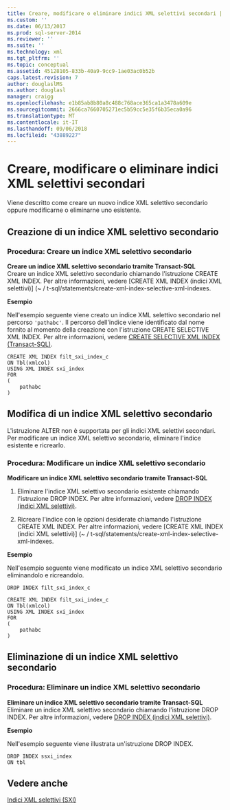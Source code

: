 ```yaml
---
title: Creare, modificare o eliminare indici XML selettivi secondari | Microsoft Docs
ms.custom: ''
ms.date: 06/13/2017
ms.prod: sql-server-2014
ms.reviewer: ''
ms.suite: ''
ms.technology: xml
ms.tgt_pltfrm: ''
ms.topic: conceptual
ms.assetid: 45128105-833b-40a9-9cc9-1ae03ac0b52b
caps.latest.revision: 7
author: douglaslMS
ms.author: douglasl
manager: craigg
ms.openlocfilehash: e1b85ab8b80a8c488c768ace365ca1a3478a609e
ms.sourcegitcommit: 2666ca7660705271ec5b59cc5e35f6b35eca0a96
ms.translationtype: MT
ms.contentlocale: it-IT
ms.lasthandoff: 09/06/2018
ms.locfileid: "43889227"
---
```

# <a name="create-alter-and-drop-secondary-selective-xml-indexes"></a>Creare, modificare o eliminare indici XML selettivi secondari
  Viene descritto come creare un nuovo indice XML selettivo secondario oppure modificarne o eliminarne uno esistente.  
  
##  <a name="create"></a> Creazione di un indice XML selettivo secondario  
  
### <a name="how-to-create-a-secondary-selective-xml-index"></a>Procedura: Creare un indice XML selettivo secondario  
 **Creare un indice XML selettivo secondario tramite Transact-SQL**  
 Creare un indice XML selettivo secondario chiamando l'istruzione CREATE XML INDEX. Per altre informazioni, vedere [CREATE XML INDEX &#40;indici XML selettivi&#41;] (~ / t-sql/statements/create-xml-index-selective-xml-indexes.  
  
 **Esempio**  
  
 Nell'esempio seguente viene creato un indice XML selettivo secondario nel percorso `'pathabc'`. Il percorso dell'indice viene identificato dal nome fornito al momento della creazione con l'istruzione CREATE SELECTIVE XML INDEX. Per altre informazioni, vedere [CREATE SELECTIVE XML INDEX &#40;Transact-SQL&#41;](/sql/t-sql/statements/create-selective-xml-index-transact-sql).  
  
```tsql  
CREATE XML INDEX filt_sxi_index_c  
ON Tbl(xmlcol)  
USING XML INDEX sxi_index  
FOR  
(  
    pathabc  
)  
```  
  
  
##  <a name="alter"></a> Modifica di un indice XML selettivo secondario  
 L'istruzione ALTER non è supportata per gli indici XML selettivi secondari. Per modificare un indice XML selettivo secondario, eliminare l'indice esistente e ricrearlo.  
  
### <a name="how-to-alter-a-secondary-selective-xml-index"></a>Procedura: Modificare un indice XML selettivo secondario  
 **Modificare un indice XML selettivo secondario tramite Transact-SQL**  
 1.  Eliminare l'indice XML selettivo secondario esistente chiamando l'istruzione DROP INDEX. Per altre informazioni, vedere [DROP INDEX &#40;indici XML selettivi&#41;](../indexes/indexes.md).  
  
2.  Ricreare l'indice con le opzioni desiderate chiamando l'istruzione CREATE XML INDEX. Per altre informazioni, vedere [CREATE XML INDEX &#40;indici XML selettivi&#41;] (~ / t-sql/statements/create-xml-index-selective-xml-indexes.  
  
 **Esempio**  
  
 Nell'esempio seguente viene modificato un indice XML selettivo secondario eliminandolo e ricreandolo.  
  
```tsql  
DROP INDEX filt_sxi_index_c  
  
CREATE XML INDEX filt_sxi_index_c  
ON Tbl(xmlcol)  
USING XML INDEX sxi_index  
FOR  
(  
    pathabc  
)  
```  
  
  
##  <a name="drop"></a> Eliminazione di un indice XML selettivo secondario  
  
### <a name="how-to-drop-a-secondary-selective-xml-index"></a>Procedura: Eliminare un indice XML selettivo secondario  
 **Eliminare un indice XML selettivo secondario tramite Transact-SQL**  
 Eliminare un indice XML selettivo secondario chiamando l'istruzione DROP INDEX. Per altre informazioni, vedere [DROP INDEX &#40;indici XML selettivi&#41;](../indexes/indexes.md).  
  
 **Esempio**  
  
 Nell'esempio seguente viene illustrata un'istruzione DROP INDEX.  
  
```tsql  
DROP INDEX ssxi_index  
ON tbl  
```  
  
  
## <a name="see-also"></a>Vedere anche  
 [Indici XML selettivi &#40;SXI&#41;](selective-xml-indexes-sxi.md)  
  
  
